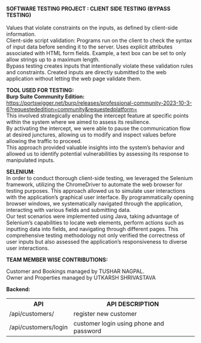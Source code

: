 **SOFTWARE TESTING PROJECT : CLIENT SIDE TESTING (BYPASS TESTING)**<br /><br />
Values that violate constraints on the inputs, as defined by client-side information.<br />
Client-side script validation: Programs run on the client to check the syntax of input data before
sending it to the server. Uses explicit attributes associated with HTML form fields. Example, a text
box can be set to only allow strings up to a maximum length.<br />
Bypass testing creates inputs that intentionally violate these validation rules and constraints. Created
inputs are directly submitted to the web application without letting the web page validate them.
<br />

**TOOL USED FOR TESTING:**<br />
**Burp Suite Community Edition:** https://portswigger.net/burp/releases/professional-community-2023-10-3-6?requestededition=community&requestedplatform=
<br />
This involved strategically enabling the intercept feature at specific points within the system where we aimed to assess its resilience.
<br />
By activating the intercept, we were able to pause the communication flow at desired junctures, allowing us
to modify and inspect values before allowing the traffic to proceed.
<br />
This approach provided valuable insights into the system’s behavior and allowed us to identify potential
vulnerabilities by assessing its response to manipulated inputs.
<br />

**SELENIUM**:<br />
In order to conduct thorough client-side testing, we leveraged the Selenium framework, utilizing the
ChromeDriver to automate the web browser for testing purposes. This approach allowed us to simulate user
interactions with the application’s graphical user interface. By programmatically opening browser windows,
we systematically navigated through the application, interacting with various fields and submitting data.
<br />
Our test scenarios were implemented using Java, taking advantage of Selenium’s capabilities to locate web
elements, perform actions such as inputting data into fields, and navigating through different pages. This
comprehensive testing methodology not only verified the correctness of user inputs but also assessed the
application’s responsiveness to diverse user interactions.
<br />

**TEAM MEMBER WISE CONTRIBUTIONS:**
<br />

Customer and Bookings managed by TUSHAR NAGPAL.<br />
Owner and Properties managed by UTKARSH SHRIVASTAVA <br />

**Backend:**
<br />
 <table>
  <tr>
    <th>API</th>
    <th>API DESCRIPTION</th>
  </tr>
  <tr>
    <td>/api/customers/</td>
    <td>register new customer</td>
  </tr>
  <tr>
    <td>/api/customers/login</td>
    <td>customer login using phone and password</td>
  </tr>
</table> 